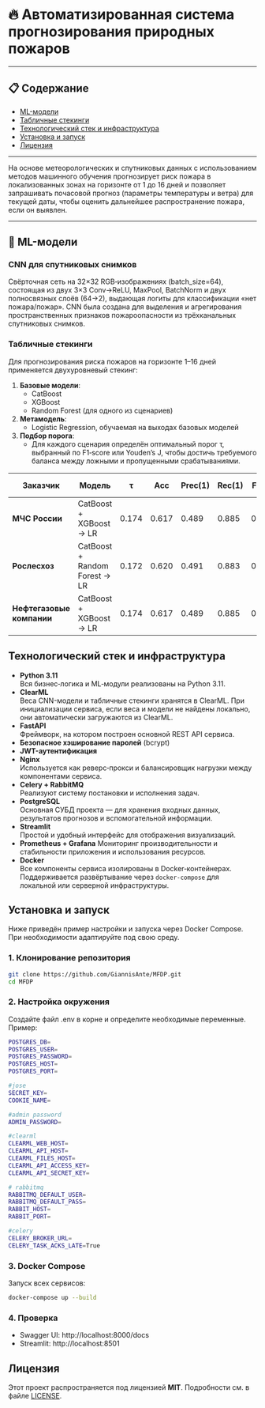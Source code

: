 # 🔥 Автоматизированная система прогнозирования природных пожаров

---

## 📋 Содержание

- [ML-модели](#ml-модели)  
- [Табличные стекинги](#табличные-стекинги)  
- [Технологический стек и инфраструктура](#Технологический-стек-и-инфраструктура)  
- [Установка и запуск](#установка-и-запуск)  
- [Лицензия](#лицензия)

---


На основе метеорологических и спутниковых данных с использованием методов машинного обучения прогнозирует риск пожара в локализованных зонах 
на горизонте от 1 до 16 дней и позволяет запрашивать почасовой прогноз (параметры температуры и ветра) для текущей даты, чтобы оценить дальнейшее распространение пожара, если он выявлен.

---
## 🧠 ML-модели

### CNN для спутниковых снимков

Свёрточная сеть на 32×32 RGB‑изображениях (batch_size=64), состоящая из двух 3×3 Conv→ReLU, MaxPool, BatchNorm и двух полносвязных слоёв (64→2), выдающая логиты для классификации «нет пожара/пожар».
CNN была создана для выделения и агрегирования пространственных признаков пожароопасности из трёхканальных спутниковых снимков.

### Табличные стекинги

Для прогнозирования риска пожаров на горизонте 1–16 дней применяется двухуровневый стекинг:
1. **Базовые модели**:
   - CatBoost  
   - XGBoost  
   - Random Forest (для одного из сценариев)
2. **Метамодель**:
   - Logistic Regression, обучаемая на выходах базовых моделей
3. **Подбор порога**:
   - Для каждого сценария определён оптимальный порог τ, выбранный по F1‑score или Youden’s J, чтобы достичь требуемого баланса между ложными и пропущенными срабатываниями.

| Заказчик                   | Модель                                   | τ     | Acc   | Prec(1) | Rec(1) | F1(1) | Macro‑F1 | Weighted‑F1 | Критерий выбора τ      |
|----------------------------|------------------------------------------|-------|-------|---------|--------|-------|----------|-------------|------------------------|
| **МЧС России**             | CatBoost + XGBoost → LR | 0.174 | 0.617 | 0.489   | 0.885  | 0.630 | 0.617    | 0.613       | максимальный **F1(1)** |
| **Рослесхоз**              | CatBoost + Random Forest → LR | 0.172 | 0.620 | 0.491   | 0.883  | 0.630 | 0.620    | 0.617       | максимальное **Youden’s J** |
| **Нефтегазовые компании**  | CatBoost + XGBoost → LR | 0.174 | 0.617 | 0.489   | 0.885  | 0.630 | 0.617    | 0.613       | максимальный **F1(1)** |

## Технологический стек и инфраструктура

- **Python 3.11**  
  Вся бизнес‑логика и ML‑модули реализованы на Python 3.11.
- **ClearML**  
  Веса CNN-модели и табличные стекинги хранятся в ClearML. При инициализации сервиса, если веса и модели не найдены локально, они автоматически загружаются из ClearML.
- **FastAPI**  
  Фреймворк, на котором построен основной REST API сервиса.
- **Безопасное хэширование паролей** (bcrypt)
- **JWT-аутентификация** 
- **Nginx**  
  Используется как реверс‑прокси и балансировщик нагрузки между компонентами сервиса.
- **Celery + RabbitMQ**  
  Реализуют систему постановки и исполнения задач.
- **PostgreSQL**  
  Основная СУБД проекта — для хранения входных данных, результатов прогнозов и вспомогательной информации.
- **Streamlit**  
  Простой и удобный интерфейс для отображения визуализаций.
- **Prometheus + Grafana**
   Мониторинг производительности и стабильности приложения и использования ресурсов.
- **Docker**  
  Все компоненты сервиса изолированы в Docker‑контейнерах. Поддерживается развёртывание через `docker-compose` для локальной или серверной инфраструктуры.

## Установка и запуск
Ниже приведён пример настройки и запуска через Docker Compose. При необходимости адаптируйте под свою среду.
### 1. Клонирование репозитория
```bash
git clone https://github.com/GiannisAnte/MFDP.git
cd MFDP
```
### 2. Настройка окружения
Создайте файл .env в корне и определите необходимые переменные. Пример:
```bash
POSTGRES_DB=
POSTGRES_USER=
POSTGRES_PASSWORD=
POSTGRES_HOST=
POSTGRES_PORT=

#jose
SECRET_KEY=
COOKIE_NAME=

#admin password
ADMIN_PASSWORD=

#clearml
CLEARML_WEB_HOST=
CLEARML_API_HOST=
CLEARML_FILES_HOST=
CLEARML_API_ACCESS_KEY=
CLEARML_API_SECRET_KEY=

# rabbitmq
RABBITMQ_DEFAULT_USER=
RABBITMQ_DEFAULT_PASS=
RABBIT_HOST=
RABBIT_PORT=

#celery
CELERY_BROKER_URL=
CELERY_TASK_ACKS_LATE=True
```
### 3. Docker Compose
Запуск всех сервисов:
```bash
docker-compose up --build
```
### 4. Проверка
- Swagger UI: http://localhost:8000/docs
- Streamlit: http://localhost:8501

## Лицензия
Этот проект распространяется под лицензией **MIT**. Подробности см. в файле [LICENSE](./LICENSE).


